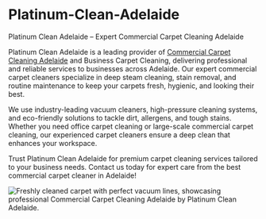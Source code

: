 # Platinum-Clean-Adelaide
Platinum Clean Adelaide – Expert Commercial Carpet Cleaning Adelaide

Platinum Clean Adelaide is a leading provider of <a href="https://platinumcleanadelaide.com.au/commercial-cleaning/carpets/">Commercial Carpet Cleaning Adelaide</a> and Business Carpet Cleaning, delivering professional and reliable services to businesses across Adelaide. Our expert commercial carpet cleaners specialize in deep steam cleaning, stain removal, and routine maintenance to keep your carpets fresh, hygienic, and looking their best.

We use industry-leading vacuum cleaners, high-pressure cleaning systems, and eco-friendly solutions to tackle dirt, allergens, and tough stains. Whether you need office carpet cleaning or large-scale commercial carpet cleaning, our experienced carpet cleaners ensure a deep clean that enhances your workspace.

Trust Platinum Clean Adelaide for premium carpet cleaning services tailored to your business needs. Contact us today for expert care from the best commercial carpet cleaner in Adelaide!

<img src="https://platinumcleanadelaide.com.au/wp-content/uploads/2024/10/residential-carpets-01.webp" alt="Freshly cleaned carpet with perfect vacuum lines, showcasing professional Commercial Carpet Cleaning Adelaide by Platinum Clean Adelaide."/>
